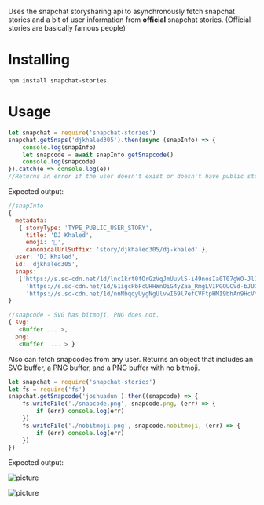 Uses the snapchat storysharing api to asynchronously fetch snapchat stories and a bit of user information from **official** snapchat stories. (Official stories are basically famous people)

# Installing
```npm install snapchat-stories```

# Usage
```javascript
let snapchat = require('snapchat-stories')
snapchat.getSnaps('djkhaled305').then(async (snapInfo) => {
    console.log(snapInfo)
    let snapcode = await snapInfo.getSnapcode()
    console.log(snapcode)
}).catch(e => console.log(e))
//Returns an error if the user doesn't exist or doesn't have public stories enabled.
```
Expected output:
```javascript
//snapInfo
{
  metadata:
   { storyType: 'TYPE_PUBLIC_USER_STORY',
     title: 'DJ Khaled',
     emoji: '🔑',
     canonicalUrlSuffix: 'story/djkhaled305/dj-khaled' },
  user: 'DJ Khaled',
  id: 'djkhaled305',
  snaps:
   ['https://s.sc-cdn.net/1d/lnc1krt0fOrGzVqJmUuvl5-i49nosIa0T07gWO-JlDI=/default/embedded.mp4',
     'https://s.sc-cdn.net/1d/61igcPbFcUHHWnOiG4yZaa_RmgLVIPGOUCVd-bJUGGs=/default/embedded.mp4',
     'https://s.sc-cdn.net/1d/nnNbqqyUygNgUlvwI69l7efCVFtpHMI9bhAn9HcVYsM=/default/embedded.mp4']
}

//snapcode - SVG has bitmoji, PNG does not.
{ svg:
   <Buffer ... >,
  png:
   <Buffer  ... > }
```

Also can fetch snapcodes from any user. Returns an object that includes an SVG buffer, a PNG buffer, and a PNG buffer with no bitmoji.

```javascript
let snapchat = require('snapchat-stories')
let fs = require('fs')
snapchat.getSnapcode('joshuadun').then((snapcode) => {
    fs.writeFile('./snapcode.png', snapcode.png, (err) => {
        if (err) console.log(err)
    })
    fs.writeFile('./nobitmoji.png', snapcode.nobitmoji, (err) => {
        if (err) console.log(err)
    })
})
```

Expected output:

![picture](https://i.imgur.com/o5Aqmrg.png)

![picture](https://i.imgur.com/oSg53O7.png)